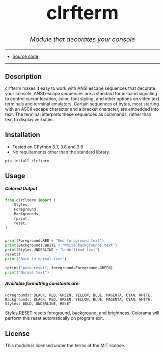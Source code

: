 <h1 align="center" style="font-size: 60px;">clrfterm</h1>
<p align="center" style="font-size: 20px;font-style: oblique;">Module that decorates your console</p>

---
* [Source code](https://github.com/SayHelloRoman/clrfterm)
---
## Description
clrfterm makes it easy to work with ANSI escape sequences that decorate your console.
ANSI escape sequences are a standard for in-band signaling to control cursor location, color, font styling, and other options on video text terminals and terminal emulators. Certain sequences of bytes, most starting with an ASCII escape character and a bracket character, are embedded into text. The terminal interprets these sequences as commands, rather than text to display verbatim.
## Installation
* Tested on CPython 3.7, 3.8 and 3.9
* No requirements other than the standard library.
```
pip install clrfterm
```
## Usage
##### Colored Output
```python
from clrflterm import (
    Styles,
    Foreground,
    Backgrounds,
    rprint,
    reset,
)


print(Foreground.RED + "Red foreground text")
print(Backgrounds.WHITE + "White backgrounds text")
print(Styles.UNDERLINE + "Underlined text")
reset()
print("Back to normal text")

rprint("Auto reset", foreground=Foreground.GREEN)
print("Normal text")
```
##### Available formatting constants are:
```
Foregrounds: BLACK, RED, GREEN, YELLOW, BLUE, MAGENTA, CYAN, WHITE.
Backgrounds: BLACK, RED, GREEN, YELLOW, BLUE, MAGENTA, CYAN, WHITE.
Styles: BOLD, UNDERLINE, RESET
```
Styles.RESET resets foreground, background, and brightness. Colorama will perform this reset automatically on program exit.
## License
This module  is licensed under the terms of the MIT license.